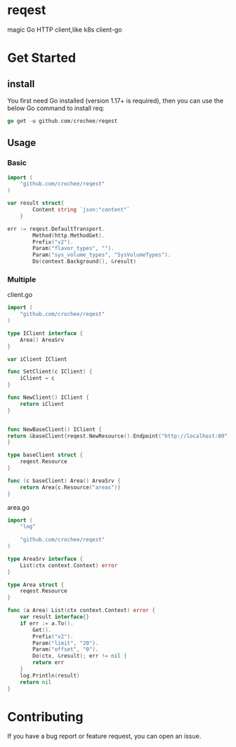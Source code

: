 # reqest
magic Go HTTP client,like k8s client-go
# Get Started
## install
You first need Go installed (version 1.17+ is required), then you can use the below Go command to install req:
```go
go get -u github.com/crochee/reqest
```
## Usage
### Basic
```go
import (
    "github.com/crochee/reqest"
)

var result struct{
		Content string `json:"content"`
	}

err := reqest.DefaultTransport.
	    Method(http.MethodGet).
		Prefix("v2").
		Param("flavor_types", "").
		Param("sys_volume_types", "SysVolumeTypes").
		Do(context.Background(), &result)
```
### Multiple
client.go
```go
import (
    "github.com/crochee/reqest"
)

type IClient interface {
    Area() AreaSrv
}

var iClient IClient

func SetClient(c IClient) {
    iClient = c
}

func NewClient() IClient {
    return iClient
}


func NewBaseClient() IClient {
return &baseClient{reqest.NewResource().Endpoint("http://localhost:80")}
}

type baseClient struct {
    reqest.Resource
}

func (c baseClient) Area() AreaSrv {
    return Area{c.Resource("areas")}
}
```
area.go
```go
import (
    "log"
	
    "github.com/crochee/reqest"
)

type AreaSrv interface {
	List(ctx context.Context) error
}

type Area struct {
    reqest.Resource
}

func (a Area) List(ctx context.Context) error {
    var result interface{}
    if err := a.To().
        Get().
        Prefix("v2").
        Param("limit", "20").
        Param("offset", "0").
        Do(ctx, &result); err != nil {
        return err
    }
    log.Println(result)
    return nil
}
```
# Contributing
If you have a bug report or feature request, you can open an issue.